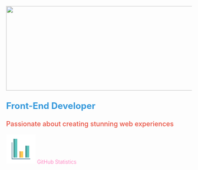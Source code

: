 <img src="assets/header.gif" width="800" height="230">


<p style="font-size: 24px; font-weight: bold; color: #3498db;">Front-End Developer</p>

<p style="font-size: 18px; font-weight: 500; color: #e74c3c;">Passionate about creating stunning web experiences</p>




<span style="color:hotpink;font-weight:300;font-size:24;"><img src="assets/data.gif" style="margin-bottom:-20;" width="80" height="80"> GitHub Statistics</span>
